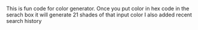 This is fun code for color generator. Once you put color in hex code in the serach box it will generate 21 shades of that input color I also added recent search history
